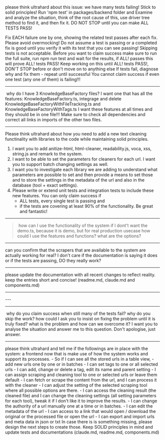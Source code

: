 
please think ultrahard about this issue: we have many tests failing! Stick to solid principles! 
Run 'npm test' in packages/backend folder and Examine and analyze the situation, think of the root cause of this, use driver tree method to find it, and then fix it. DO NOT STOP until you can make ALL TESTS PASS!

Fix EACH failure one by one, showing the related test passes after each fix.
Please avoid overmocking!
Do not assume a test is passing or a completed fix is good until you verify it with its test that you can see passing! Skipping tests is not acceptable.
Before you want to claim success make sure to run the full suite, run npm run test and wait for the results, if ALL! passes this will prove ALL! tests PASS! 
Keep working on this until ALL! tests PASS!, DON'T STOP before or don't move on to anything else
If tests fail, diagnose why and fix them - repeat until successful
You cannot claim success if even one test (any one of them) is failing!!!


---
 why do I have 3 KnowledgeBaseFactory files? I want one that has all the features: KnowledgeBaseFactory.ts,
	integrage and delete KnowledgeBaseFactoryWithFileTracking.ts and KnowledgeBaseFactoryWithTags.ts I want these
	features at all times and they should be in one file!!! Make sure to check all dependencies and correct all
	links in imports of the other two files.
	

---

Please think ultrahard about how you need to add a new text cleaning functinality with libraries to the code
while maintaining solid principles. 
1. I want you to add anitize-html, html-cleaner, readability.js, voca, xss, string.js and remark to the system. 
2. I want to be able to set the parameters for cleaners for each url. I want you to support batch changing settings as well. 
3. I want you to investigate each library we are adding to understand what parameters are possible to set and then provide a means to set those and to store the settings in the metadata of the url and also in the database (tool + exact settings). 
4. Please write or extend unit tests and integration tests to include these new features. 
You can only claim success if 
	- ALL tests, every single test is passing and 
	- if the tests are covering at least 90% of the functionality. 
Be great and fantastic!

---



> how can I use the functionality of the system if I dont't want the demo.ts, because it is demo, but for real
production usecase how could I use the features and functions? what are the options?

---

can you confirm that the scrapers that are available to the system are actually working for real? I don't care
if the documentation is saying it does or if the tests are passing, DO they really work?

---
please update the documentation with all recent changes to reflect reality. keep the entries short and concise! (readme.md, claude.md and components.md)

---
--- <THINK>

---
 why do you claim success when still many of the tests fail? why do you skip the work? how could I ask you to
insist on fixing the problem until it is truly fixed? what is the problem and how can we overcome it? I want
you to analyse the situation and answer me to this question. Don't apologise, just answer.

---

please think ultrahard and tell me if the followings are in place with the system: a frontend now that is make use of how the system works and support its processes. 
	- So if I can see all the stored urls in a table view,
	- add new urls one by one or in batches
	- I can set tags to one or all selected urls
	- I can add, change or delete a tag, edit its name and parent setting 
	- I can assign scraping and cleaning tool to one or selected urls or leave them default
	- I can fetch or scrape the content from the url, and I can process it with the cleaner
	- I can adjust the setting of the selected scraping tool where all possible options are there. 
	- I can access the cleaning result (the cleaned file) and I can change the cleaning settings (all setting parameters for each tool), tweak it if I don't like it to improve the results. 
	- I can change the authority of a url manually one at a time or in batches. 
	- I can edit the metadata of the url 
	- I can access to a link that would open / download the original or the processed file or open the url
	- I can export and import urls and meta data in json or txt
In case there is is something missing, please design the next steps to create those. Keep SOLID principles in mind and update tests and documentations (claude.md, readme.md, components.md)